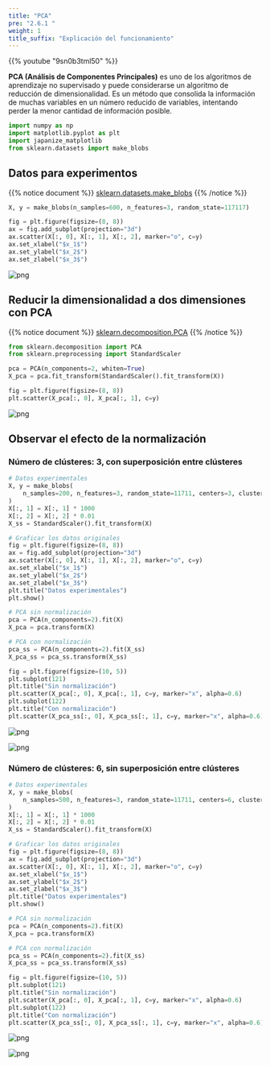 ```yaml
---
title: "PCA"
pre: "2.6.1 "
weight: 1
title_suffix: "Explicación del funcionamiento"
---
```


{{% youtube "9sn0b3tml50" %}}

<div class="pagetop-box">
    <p><b>PCA (Análisis de Componentes Principales)</b> es uno de los algoritmos de aprendizaje no supervisado y puede considerarse un algoritmo de reducción de dimensionalidad. Es un método que consolida la información de muchas variables en un número reducido de variables, intentando perder la menor cantidad de información posible.</p>
</div>


```python
import numpy as np
import matplotlib.pyplot as plt
import japanize_matplotlib
from sklearn.datasets import make_blobs
```

## Datos para experimentos

{{% notice document %}}
[sklearn.datasets.make_blobs](https://scikit-learn.org/stable/modules/generated/sklearn.datasets.make_blobs.html)
{{% /notice %}}

```python
X, y = make_blobs(n_samples=600, n_features=3, random_state=117117)

fig = plt.figure(figsize=(8, 8))
ax = fig.add_subplot(projection="3d")
ax.scatter(X[:, 0], X[:, 1], X[:, 2], marker="o", c=y)
ax.set_xlabel("$x_1$")
ax.set_ylabel("$x_2$")
ax.set_zlabel("$x_3$")
```


    
![png](/images/basic/dimensionality_reduction/PCA_files/PCA_4_1.png)
    


## Reducir la dimensionalidad a dos dimensiones con PCA

{{% notice document %}}
[sklearn.decomposition.PCA](https://scikit-learn.org/stable/modules/generated/sklearn.decomposition.PCA.html)
{{% /notice %}}


```python
from sklearn.decomposition import PCA
from sklearn.preprocessing import StandardScaler

pca = PCA(n_components=2, whiten=True)
X_pca = pca.fit_transform(StandardScaler().fit_transform(X))

fig = plt.figure(figsize=(8, 8))
plt.scatter(X_pca[:, 0], X_pca[:, 1], c=y)
```


![png](/images/basic/dimensionality_reduction/PCA_files/PCA_6_1.png)
    

## Observar el efecto de la normalización
### Número de clústeres: 3, con superposición entre clústeres


```python
# Datos experimentales
X, y = make_blobs(
    n_samples=200, n_features=3, random_state=11711, centers=3, cluster_std=2.0
)
X[:, 1] = X[:, 1] * 1000
X[:, 2] = X[:, 2] * 0.01
X_ss = StandardScaler().fit_transform(X)

# Graficar los datos originales
fig = plt.figure(figsize=(8, 8))
ax = fig.add_subplot(projection="3d")
ax.scatter(X[:, 0], X[:, 1], X[:, 2], marker="o", c=y)
ax.set_xlabel("$x_1$")
ax.set_ylabel("$x_2$")
ax.set_zlabel("$x_3$")
plt.title("Datos experimentales")
plt.show()

# PCA sin normalización
pca = PCA(n_components=2).fit(X)
X_pca = pca.transform(X)

# PCA con normalización
pca_ss = PCA(n_components=2).fit(X_ss)
X_pca_ss = pca_ss.transform(X_ss)

fig = plt.figure(figsize=(10, 5))
plt.subplot(121)
plt.title("Sin normalización")
plt.scatter(X_pca[:, 0], X_pca[:, 1], c=y, marker="x", alpha=0.6)
plt.subplot(122)
plt.title("Con normalización")
plt.scatter(X_pca_ss[:, 0], X_pca_ss[:, 1], c=y, marker="x", alpha=0.6)

```


    
![png](/images/basic/dimensionality_reduction/PCA_files/PCA_8_0.png)
    


    
![png](/images/basic/dimensionality_reduction/PCA_files/PCA_8_2.png)
    

### Número de clústeres: 6, sin superposición entre clústeres

```python
# Datos experimentales
X, y = make_blobs(
    n_samples=500, n_features=3, random_state=11711, centers=6, cluster_std=0.4
)
X[:, 1] = X[:, 1] * 1000
X[:, 2] = X[:, 2] * 0.01
X_ss = StandardScaler().fit_transform(X)

# Graficar los datos originales
fig = plt.figure(figsize=(8, 8))
ax = fig.add_subplot(projection="3d")
ax.scatter(X[:, 0], X[:, 1], X[:, 2], marker="o", c=y)
ax.set_xlabel("$x_1$")
ax.set_ylabel("$x_2$")
ax.set_zlabel("$x_3$")
plt.title("Datos experimentales")
plt.show()

# PCA sin normalización
pca = PCA(n_components=2).fit(X)
X_pca = pca.transform(X)

# PCA con normalización
pca_ss = PCA(n_components=2).fit(X_ss)
X_pca_ss = pca_ss.transform(X_ss)

fig = plt.figure(figsize=(10, 5))
plt.subplot(121)
plt.title("Sin normalización")
plt.scatter(X_pca[:, 0], X_pca[:, 1], c=y, marker="x", alpha=0.6)
plt.subplot(122)
plt.title("Con normalización")
plt.scatter(X_pca_ss[:, 0], X_pca_ss[:, 1], c=y, marker="x", alpha=0.6)

```


    
![png](/images/basic/dimensionality_reduction/PCA_files/PCA_10_0.png)
    

![png](/images/basic/dimensionality_reduction/PCA_files/PCA_10_2.png)
    

